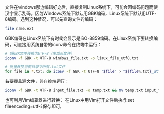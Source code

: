 文件在windows那边编辑好之后，直接复制Linux系统下，可能会因编码问题而使汉字显示乱码。因为Windows系统下默认用GBK编码，Linux系统下默认用UTF-8编码。遇到这种情况，可以先查询文件的编码：
```bash
file name.ext
```
GBK编码在Linux系统下有时候会显示是ISO-8859编码。在Linux系统下要转换编码，可直接用系统自带的iconv命令在终端中运行：
```bash
# 将GBK文件转换为UTF-8（生成新文件）
iconv -f GBK -t UTF-8 windows_file.txt -o linux_file_utf8.txt

# 批量转换当前目录下所有.txt文件
for file in *.txt; do iconv -f GBK -t UTF-8 "$file" > "${file%.txt}_utf8.txt"; done
```
若要覆盖源文件，则在终端运行：
```bash
iconv -f GBK -t UTF-8 input_file.txt -o temp.txt && mv temp.txt input_file.txt
```
也可利用Vim编辑器进行转换：
在Linux中用Vim打开文件后执行:set fileencoding=utf-8保存即可。